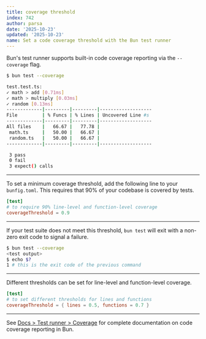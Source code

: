 ```yaml
---
title: coverage threshold
index: 742
author: parsa
date: '2025-10-23'
updated: '2025-10-23'
name: Set a code coverage threshold with the Bun test runner
---
```


Bun's test runner supports built-in code coverage reporting via the `--coverage` flag.

```sh
$ bun test --coverage

test.test.ts:
✓ math > add [0.71ms]
✓ math > multiply [0.03ms]
✓ random [0.13ms]
-------------|---------|---------|-------------------
File         | % Funcs | % Lines | Uncovered Line #s
-------------|---------|---------|-------------------
All files    |   66.67 |   77.78 |
 math.ts     |   50.00 |   66.67 |
 random.ts   |   50.00 |   66.67 |
-------------|---------|---------|-------------------

 3 pass
 0 fail
 3 expect() calls
```

---

To set a minimum coverage threshold, add the following line to your `bunfig.toml`. This requires that 90% of your codebase is covered by tests.

```toml
[test]
# to require 90% line-level and function-level coverage
coverageThreshold = 0.9
```

---

If your test suite does not meet this threshold, `bun test` will exit with a non-zero exit code to signal a failure.

```sh
$ bun test --coverage
<test output>
$ echo $?
1 # this is the exit code of the previous command
```

---

Different thresholds can be set for line-level and function-level coverage.

```toml
[test]
# to set different thresholds for lines and functions
coverageThreshold = { lines = 0.5, functions = 0.7 }
```

---

See [Docs > Test runner > Coverage](https://bun.sh/docs/test/coverage) for complete documentation on code coverage reporting in Bun.
